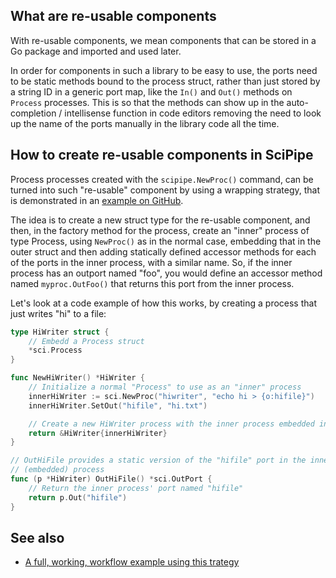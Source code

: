 ## What are re-usable components

With re-usable components, we mean components that can be stored in a Go
package and imported and used later.

In order for components in such a library to be easy to use, the ports need
to be static methods bound to the process struct, rather than just stored by
a string ID in a generic port map, like the `In()` and `Out()` methods on
`Process` processes. This is so that the methods can show up in the
auto-completion / intellisense function in code editors removing the need to
look up the name of the ports manually in the library code all the time.

## How to create re-usable components in SciPipe

Process processes created with the `scipipe.NewProc()` command, can be turned
into such "re-usable" component by using a wrapping strategy, that is
demonstrated in an [example on GitHub](https://github.com/scipipe/scipipe/blob/master/examples/wrapper_procs/wrap.go).

The idea is to create a new struct type for the re-usable component, and
then, in the factory method for the process, create an "inner" process of
type Process, using `NewProc()` as in the normal case, embedding that in the
outer struct and then adding statically defined accessor methods for each of
the ports in the inner process, with a similar name. So, if the inner process
has an outport named "foo", you would define an accessor method named
`myproc.OutFoo()` that returns this port from the inner process.

Let's look at a code example of how this works, by creating a process that just
writes "hi" to a file:

```go
type HiWriter struct {
    // Embedd a Process struct
	*sci.Process
}

func NewHiWriter() *HiWriter {
    // Initialize a normal "Process" to use as an "inner" process
	innerHiWriter := sci.NewProc("hiwriter", "echo hi > {o:hifile}")
	innerHiWriter.SetOut("hifile", "hi.txt")

    // Create a new HiWriter process with the inner process embedded into it
	return &HiWriter{innerHiWriter}
}

// OutHiFile provides a static version of the "hifile" port in the inner
// (embedded) process
func (p *HiWriter) OutHiFile() *sci.OutPort {
    // Return the inner process' port named "hifile"
    return p.Out("hifile")
}
```

## See also

- [A full, working, workflow example using this trategy](https://github.com/scipipe/scipipe/blob/master/examples/wrapper_procs/wrap.go)
